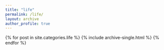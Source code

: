 ```yaml
---
title: "life"
permalink: /life/
layout: archive
author_profile: true
---
```


{% for post in site.categories.life %}
  {% include archive-single.html %}
{% endfor %}